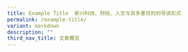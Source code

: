 ```yaml
---
title: Example Title  新兴科技、财经、人文与具多重目的的导读形式
permalink: /example-title/
variant: markdown
description: ""
third_nav_title: 文章概览
---
```

